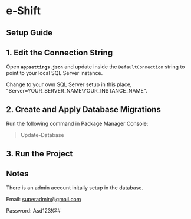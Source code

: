 # e-Shift
## Setup Guide

## 1. Edit the Connection String
Open **`appsettings.json`** and update inside the `DefaultConnection` string to point to your local SQL Server instance.

Change to your own SQL Server setup in this place, "Server=YOUR_SERVER_NAME\\YOUR_INSTANCE_NAME".


## 2. Create and Apply Database Migrations
Run the following command in Package Manager Console:

> Update-Database


## 3. Run the Project


## Notes
There is an admin account initally setup in the database.

Email: superadmin@gmail.com

Password: Asd123!@#
